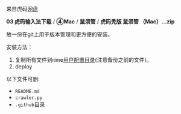 来自虎码[网盘](http://huma.ysepan.com/)

**03 虎码输入法下载** / **④Mac** / **鼠须管** / **虎码秃版 鼠须管 （Mac）...zip**

放一份在git上用于版本管理和更方便的安装。

安装方法：

1. 复制所有文件到rime[用户配置目录](https://github.com/rime/home/wiki/UserData)(注意备份之前的文件)。
2. deploy

以下文件可删:
- `README.md`
- `crawler.py`
- `.github`目录
